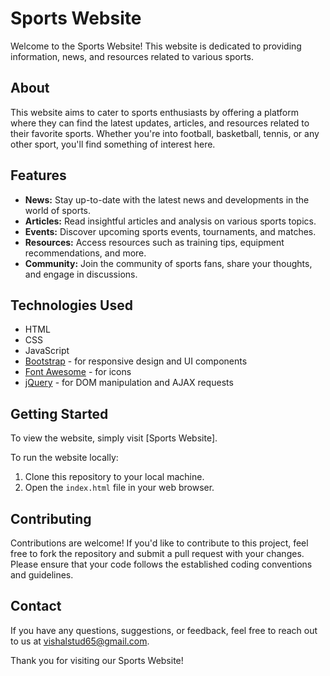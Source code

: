 # Sports Website

Welcome to the Sports Website! This website is dedicated to providing information, news, and resources related to various sports.

## About

This website aims to cater to sports enthusiasts by offering a platform where they can find the latest updates, articles, and resources related to their favorite sports. Whether you're into football, basketball, tennis, or any other sport, you'll find something of interest here.

## Features

- **News:** Stay up-to-date with the latest news and developments in the world of sports.
- **Articles:** Read insightful articles and analysis on various sports topics.
- **Events:** Discover upcoming sports events, tournaments, and matches.
- **Resources:** Access resources such as training tips, equipment recommendations, and more.
- **Community:** Join the community of sports fans, share your thoughts, and engage in discussions.

## Technologies Used

- HTML
- CSS
- JavaScript
- [Bootstrap](https://getbootstrap.com/) - for responsive design and UI components
- [Font Awesome](https://fontawesome.com/) - for icons
- [jQuery](https://jquery.com/) - for DOM manipulation and AJAX requests

## Getting Started

To view the website, simply visit [Sports Website].

To run the website locally:

1. Clone this repository to your local machine.
2. Open the `index.html` file in your web browser.

## Contributing

Contributions are welcome! If you'd like to contribute to this project, feel free to fork the repository and submit a pull request with your changes. Please ensure that your code follows the established coding conventions and guidelines.


## Contact

If you have any questions, suggestions, or feedback, feel free to reach out to us at vishalstud65@gmail.com.

Thank you for visiting our Sports Website!
